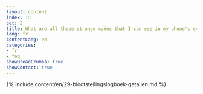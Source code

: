 ```yaml
---
layout: content
index: 15
set: 2
title: What are all these strange codes that I can see in my phone's exposure log?
lang: fr
contentLang: en
categories:
- fr
- faq
showBreadCrumbs: true
showContact: true
---
```

{% include content/en/29-blootstellingslogboek-getallen.md %}
